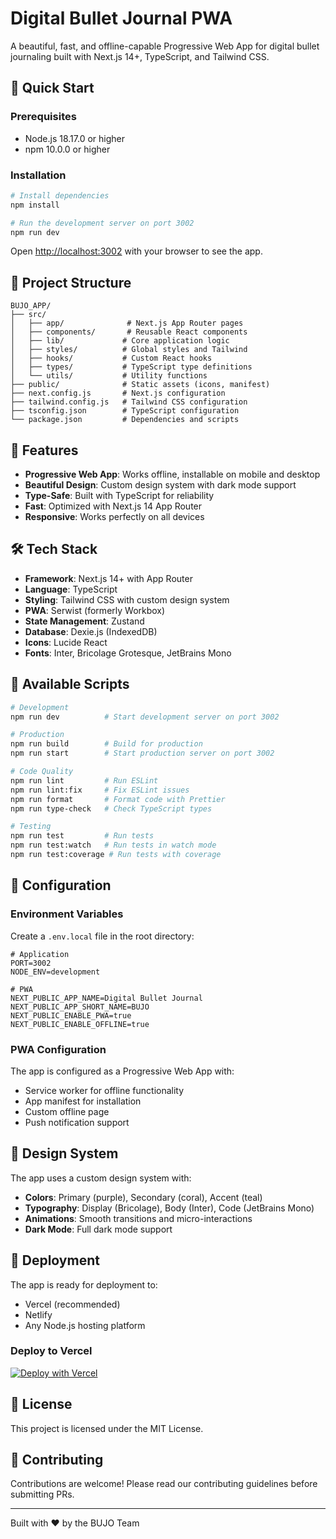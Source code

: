 # Digital Bullet Journal PWA

A beautiful, fast, and offline-capable Progressive Web App for digital bullet journaling built with Next.js 14+, TypeScript, and Tailwind CSS.

## 🚀 Quick Start

### Prerequisites
- Node.js 18.17.0 or higher
- npm 10.0.0 or higher

### Installation

```bash
# Install dependencies
npm install

# Run the development server on port 3002
npm run dev
```

Open [http://localhost:3002](http://localhost:3002) with your browser to see the app.

## 📁 Project Structure

```
BUJO_APP/
├── src/
│   ├── app/              # Next.js App Router pages
│   ├── components/       # Reusable React components
│   ├── lib/             # Core application logic
│   ├── styles/          # Global styles and Tailwind
│   ├── hooks/           # Custom React hooks
│   ├── types/           # TypeScript type definitions
│   └── utils/           # Utility functions
├── public/              # Static assets (icons, manifest)
├── next.config.js       # Next.js configuration
├── tailwind.config.js   # Tailwind CSS configuration
├── tsconfig.json        # TypeScript configuration
└── package.json         # Dependencies and scripts
```

## 🎨 Features

- **Progressive Web App**: Works offline, installable on mobile and desktop
- **Beautiful Design**: Custom design system with dark mode support
- **Type-Safe**: Built with TypeScript for reliability
- **Fast**: Optimized with Next.js 14 App Router
- **Responsive**: Works perfectly on all devices

## 🛠️ Tech Stack

- **Framework**: Next.js 14+ with App Router
- **Language**: TypeScript
- **Styling**: Tailwind CSS with custom design system
- **PWA**: Serwist (formerly Workbox)
- **State Management**: Zustand
- **Database**: Dexie.js (IndexedDB)
- **Icons**: Lucide React
- **Fonts**: Inter, Bricolage Grotesque, JetBrains Mono

## 📝 Available Scripts

```bash
# Development
npm run dev          # Start development server on port 3002

# Production
npm run build        # Build for production
npm run start        # Start production server on port 3002

# Code Quality
npm run lint         # Run ESLint
npm run lint:fix     # Fix ESLint issues
npm run format       # Format code with Prettier
npm run type-check   # Check TypeScript types

# Testing
npm run test         # Run tests
npm run test:watch   # Run tests in watch mode
npm run test:coverage # Run tests with coverage
```

## 🔧 Configuration

### Environment Variables

Create a `.env.local` file in the root directory:

```env
# Application
PORT=3002
NODE_ENV=development

# PWA
NEXT_PUBLIC_APP_NAME=Digital Bullet Journal
NEXT_PUBLIC_APP_SHORT_NAME=BUJO
NEXT_PUBLIC_ENABLE_PWA=true
NEXT_PUBLIC_ENABLE_OFFLINE=true
```

### PWA Configuration

The app is configured as a Progressive Web App with:
- Service worker for offline functionality
- App manifest for installation
- Custom offline page
- Push notification support

## 🎯 Design System

The app uses a custom design system with:

- **Colors**: Primary (purple), Secondary (coral), Accent (teal)
- **Typography**: Display (Bricolage), Body (Inter), Code (JetBrains Mono)
- **Animations**: Smooth transitions and micro-interactions
- **Dark Mode**: Full dark mode support

## 🚀 Deployment

The app is ready for deployment to:
- Vercel (recommended)
- Netlify
- Any Node.js hosting platform

### Deploy to Vercel

[![Deploy with Vercel](https://vercel.com/button)](https://vercel.com/new/clone?repository-url=https://github.com/yourusername/bujo-app)

## 📄 License

This project is licensed under the MIT License.

## 🤝 Contributing

Contributions are welcome! Please read our contributing guidelines before submitting PRs.

---

Built with ❤️ by the BUJO Team